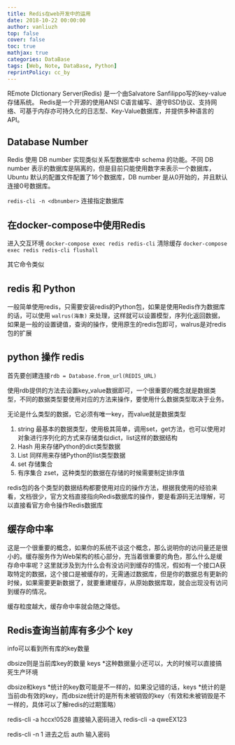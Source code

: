```yaml
---
title: Redis在web开发中的运用
date: 2018-10-22 00:00:00
author: vanliuzh
top: false
cover: false
toc: true
mathjax: true
categories: DataBase
tags: [Web, Note, DataBase, Python]
reprintPolicy: cc_by
---
```


REmote DIctionary Server(Redis) 是一个由Salvatore Sanfilippo写的key-value存储系统。
Redis是一个开源的使用ANSI C语言编写、遵守BSD协议、支持网络、可基于内存亦可持久化的日志型、Key-Value数据库，并提供多种语言的API。

<!-- more -->

## Database Number

Redis 使用 DB number 实现类似关系型数据库中 schema 的功能。不同 DB number 表示的数据库是隔离的，但是目前只能使用数字来表示一个数据库，Ubuntu 默认的配置文件配置了16个数据库，DB number 是从0开始的，并且默认连接0号数据库。

`redis-cli -n <dbnumber>` 连接指定数据库

## 在docker-compose中使用Redis

进入交互环境 `docker-compose exec redis redis-cli`
清除缓存 `docker-compose exec redis redis-cli flushall`

其它命令类似

## redis 和 Python

一般简单使用redis，只需要安装redis的Python包，如果是使用Redis作为数据库的话，可以使用 `walrus(海象)` 来处理，这样就可以设置模型，序列化返回数据，如果是一般的设置键值，查询的操作，使用原生的redis包即可，walrus是对redis包的扩展

## python 操作 redis

首先要创建连接`rdb = Database.from_url(REDIS_URL)`

使用rdb提供的方法去设置key_value数据即可，一个很重要的概念就是数据类型，不同的数据类型要使用对应的方法来操作，要使用什么数据类型取决于业务。

无论是什么类型的数据，它必须有唯一key，而value就是数据类型

1. string 最基本的数据类型，使用极其简单，调用set，get方法，也可以使用对对象进行序列化的方式来存储类似dict，list这样的数据结构
2. Hash 用来存储Python的dict类型数据
3. List 同样用来存储Python的list类型数据
4. set 存储集合
5. 有序集合 zset，这种类型的数据在存储的时候需要制定排序值

redis包的各个类型的数据结构都要使用对应的操作方法，根据我使用的经验来看，文档很少，官方文档直接指向Redis数据库的操作，要是看源码无法理解，可以直接看官方命令操作Redis数据库

## 缓存命中率

这是一个很重要的概念，如果你的系统不谈这个概念，那么说明你的访问量还是很小的。缓存服务作为Web架构的核心部分，充当着很重要的角色，那么什么是缓存命中率呢？这里就涉及到为什么会有没访问到缓存的情况，假如有一个接口A获取特定的数据，这个接口是被缓存的，无需通过数据库，但是你的数据总有更新的时候，如果需要更新数据了，就要重建缓存，从原始数据库取，就会出现没有访问到缓存的情况。

缓存粒度越大，缓存命中率就会随之降低。

## Redis查询当前库有多少个 key

info可以看到所有库的key数量

dbsize则是当前库key的数量
keys *这种数据量小还可以，大的时候可以直接搞死生产环境

dbsize和keys *统计的key数可能是不一样的，如果没记错的话，keys *统计的是当前db有效的key，而dbsize统计的是所有未被销毁的key（有效和未被销毁是不一样的，具体可以了解redis的过期策略）

redis-cli -a hccx\!0528  直接输入密码进入
redis-cli -a qweEX123

redis-cli -n 1   进去之后 auth  输入密码